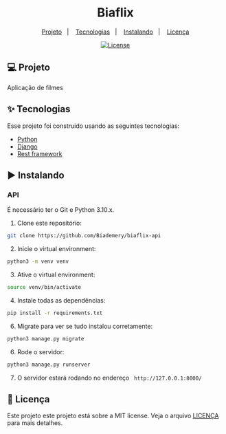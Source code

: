<h1 align="center">Biaflix</h1>

<p align="center">
  <a href="#-projeto">Projeto</a>&nbsp;&nbsp;&nbsp;|&nbsp;&nbsp;&nbsp;
  <a href="#-tecnologias">Tecnologias</a>&nbsp;&nbsp;&nbsp;|&nbsp;&nbsp;&nbsp;
  <a href="#%EF%B8%8F-instalando">Instalando</a>&nbsp;&nbsp;&nbsp;|&nbsp;&nbsp;&nbsp;
  <a href="#-licença">Licença</a>
</p>

<p align="center">
  <a href="#-license">
    <img alt="License" src="https://img.shields.io/static/v1?label=license&message=MIT&color=4a79a5&labelColor=000000">
  </a>
</p>

## 💻 Projeto

Aplicação de filmes

## ✨ Tecnologias

Esse projeto foi construido usando as seguintes tecnologias:

- [Python](https://www.python.org/)
- [Django](https://www.djangoproject.com/)
- [Rest framework](https://www.django-rest-framework.org/)

## ▶️ Instalando

### API

É necessário ter o Git e Python 3.10.x.

1. Clone este repositório:

```sh
git clone https://github.com/Biademery/biaflix-api
```

2. Inicie o virtual environment:

```sh
python3 -m venv venv
```

3. Ative o virtual environment:

```sh
source venv/bin/activate
```

4. Instale todas as dependências:

```sh
pip install -r requirements.txt
```

6. Migrate para ver se tudo instalou corretamente:

```sh
python3 manage.py migrate
```

6. Rode o servidor:

```sh
python3 manage.py runserver
```

7. O servidor estará rodando no endereço ` http://127.0.0.1:8000/`

## 📝 Licença

Este projeto este projeto está sobre a MIT license. Veja o arquivo [LICENÇA](LICENSE.md) para mais detalhes.

